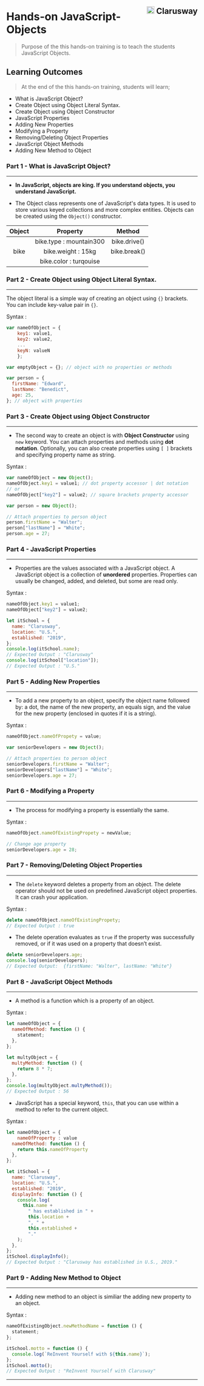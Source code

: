 <h2 style="float:right;"><img src="https://secure.meetupstatic.com/photos/event/3/1/b/9/600_488352729.jpeg" width="20px"> Clarusway</h2>

# Hands-on JavaScript-Objects

> Purpose of the this hands-on training is to teach the students JavaScript Objects.

## Learning Outcomes

> At the end of the this hands-on training, students will learn;

- What is JavaScript Object?
- Create Object using Object Literal Syntax.
- Create Object using Object Constructor
- JavaScript Properties
- Adding New Properties
- Modifying a Property
- Removing/Deleting Object Properties
- JavaScript Object Methods
- Adding New Method to Object

### Part 1 - What is JavaScript Object?

---

- **In JavaScript, objects are king. If you understand objects, you understand JavaScript.**

- The Object class represents one of JavaScript's data types. It is used to store various keyed collections and more complex entities. Objects can be created using the `Object()` constructor.

| Object |        Property         |    Method    |
| :----: | :---------------------: | :----------: |
|        | bike.type : mountain300 | bike.drive() |
|  bike  |   bike.weight : 15kg    | bike.break() |
|        | bike.color : turqouise  |              |

### Part 2 - Create Object using Object Literal Syntax.

---

The object literal is a simple way of creating an object using `{}` brackets. You can include key-value pair in `{}`.

Syntax :

```js
var nameOfObject = {
    key1: value1,
    key2: value2,
    ...
    keyN: valueN
    };
```

```js
var emptyObject = {}; // object with no properties or methods

var person = {
  firstName: "Edward",
  lastName: "Benedict",
  age: 25,
}; // object with properties
```

### Part 3 - Create Object using Object Constructor

---

- The second way to create an object is with **Object Constructor** using `new` keyword. You can attach properties and methods using **dot notation**. Optionally, you can also create properties using `[ ]` brackets and specifying property name as string.

Syntax :

```js
var nameOfObject = new Object();
nameOfObject.key1 = value1; // dot property accessor | dot notation
// or
nameOfObject["key2"] = value2; // square brackets property accessor
```

```js
var person = new Object();

// Attach properties to person object
person.firstName = "Walter";
person["lastName"] = "White";
person.age = 27;
```

### Part 4 - JavaScript Properties

---

- Properties are the values associated with a JavaScript object. A JavaScript object is a collection of **unordered** properties. Properties can usually be changed, added, and deleted, but some are read only.

Syntax :

```js
nameOfObject.key1 = value1;
nameOfObject["key2"] = value2;
```

```js
let itSchool = {
  name: "Clarusway",
  location: "U.S.",
  established: "2019",
};
console.log(itSchool.name);
// Expected Output : "Clarusway"
console.log(itSchool["location"]);
// Expected Output : "U.S."
```

### Part 5 - Adding New Properties

---

- To add a new property to an object, specify the object name followed by: a dot, the name of the new property, an equals sign, and the value for the new property (enclosed in quotes if it is a string).

Syntax :

```js
nameOfObject.nameOfPropety = value;
```

```js
var seniorDevelopers = new Object();

// Attach properties to person object
seniorDevelopers.firstName = "Walter";
seniorDevelopers["lastName"] = "White";
seniorDevelopers.age = 27;
```

### Part 6 - Modifying a Property

---

- The process for modifying a property is essentially the same.

Syntax :

```js
nameOfObject.nameOfExistingPropety = newValue;
```

```js
// Change age property
seniorDevelopers.age = 28;
```

### Part 7 - Removing/Deleting Object Properties

---

- The `delete` keyword deletes a property from an object. The delete operator should not be used on predefined JavaScript object properties. It can crash your application.

Syntax :

```js
delete nameOfObject.nameOfExistingPropety;
// Expected Output : true
```

- The delete operation evaluates as `true` if the property was successfully removed, or if it was used on a property that doesn’t exist.

```js
delete seniorDevelopers.age;
console.log(seniorDevelopers);
// Expected Output:  {firstName: "Walter", lastName: "White"}
```

### Part 8 - JavaScript Object Methods

---

- A method is a function which is a property of an object.

Syntax :

```js
let nameOfObject = {
  nameOfMethod: function () {
    statement;
  },
};
```

```js
let multyObject = {
  multyMethod: function () {
    return 8 * 7;
  },
};
console.log(multyObject.multyMethod());
// Expected Output : 56
```

- JavaScript has a special keyword, `this`, that you can use within a method to refer to the current object.

Syntax :

```js
let nameOfObject = {
    nameOfProperty : value
  nameOfMethod: function () {
    return this.nameOfProperty
  },
};
```

```js
let itSchool = {
  name: "Clarusway",
  location: "U.S.",
  established: "2019",
  displayInfo: function () {
    console.log(
      this.name +
        " has established in " +
        this.location +
        ", " +
        this.established +
        "."
    );
  },
};
itSchool.displayInfo();
// Expected Output : "Clarusway has established in U.S., 2019."
```

### Part 9 - Adding New Method to Object

---

- Adding new method to an object is similiar the adding new property to an object.

Syntax :

```js
nameOfExistingObject.newMethodName = function () {
  statement;
};
```

```js
itSchool.motto = function () {
  console.log(`ReInvent Yourself with ${this.name}`);
};
itSchool.motto();
// Expected Output : "ReInvent Yourself with Clarusway"
```

---
